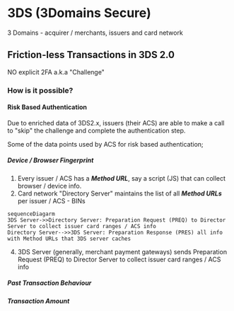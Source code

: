# 3DS (3Domains Secure)
3 Domains - acquirer / merchants, issuers and card network

## Friction-less Transactions in 3DS 2.0
NO explicit 2FA a.k.a "Challenge"

### How is it possible?
#### Risk Based Authentication
Due to enriched data of 3DS2.x, issuers (their ACS) are able to make a call to "skip" the challenge and complete the authentication step.

Some of the data points used by ACS for risk based authentication;
##### Device / Browser Fingerprint
1. Every issuer / ACS has a <b><i>Method URL</i></b>, say a script (JS) that can collect browser / device info.
2. Card network "Directory Server" maintains the list of all <b><i>Method URLs</i></b> per issuer / ACS - BINs

  ```mermaid
  sequenceDiagarm
  3DS Server->>Directory Server: Preparation Request (PREQ) to Director Server to collect issuer card ranges / ACS info
  Directory Server-->>3DS Server: Preparation Response (PRES) all info with Method URLs that 3DS server caches
  ```
4. 3DS Server (generally, merchant payment gateways) sends Preparation Request (PREQ) to Director Server to collect issuer card ranges / ACS info

##### Past Transaction Behaviour
##### Transaction Amount



